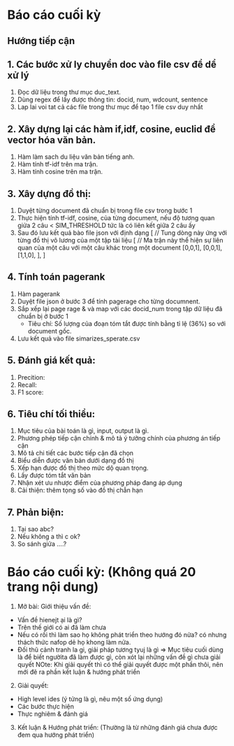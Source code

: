 # Báo cáo cuối kỳ
## Hướng tiếp cận

## 1. Các bước xử ly chuyển doc vào file csv để dể xử lý
1. Đọc dữ liệu trong thư mục duc_text.
2. Dùng regex để lấy được thông tin: docid, num, wdcount, sentence
3. Lap lai voi tat cả các file trong thư mục để tạo 1 file csv duy nhất

## 2. Xây dựng lại các hàm if,idf, cosine, euclid để vector hóa văn bản.
1. Hàm làm sach du liệu văn bản tiếng anh.
2. Hàm tính tf-idf trên ma trận.
3. Hàm tính cosine trên ma trận.

## 3. Xây dựng đồ thị:
1. Duyệt từng document đã chuẩn bị trong file csv trong bước 1
2. Thực hiện tính tf-idf, cosine, của từng document, nếu độ tương quan giửa 2 câu < SIM_THRESHOLD tức là có liên kết giữa 2 câu ấy
3. Sau đó lưu kết quả bào file json với định dạng
  [
    // Tung dòng này ứng với từng đồ thị vô lương của một tập tài liệu
    [
      // Ma trận này thể hiện sự liên quan của một câu với một câu khác trong một document
      [0,0,1],
      [0,0,1],
      [1,1,0],
    ],
  ]

## 4. Tính toán pagerank
1. Hàm pagerank
2. Duyệt file json ở bước 3 để tính pagerage cho từng documnent.
3. Sắp xếp lại page rage & và map với các docid_num trong tập dữ liệu đã chuẩn bị ở bước 1
   - Tiêu chí: Số lượng của đoạn tóm tắt được tính bằng tỉ lệ (36%) so với document gốc.
4. Lưu kết quả vào file simarizes_sperate.csv

## 5. Đánh giá kết quả:
1. Precition:
2. Recall:
3. F1 score:

## 6. Tiêu chí tối thiểu:
1. Mục tiêu của bài toán là gì, input, output là gì.
2. Phương phép tiếp cận chính & mô tả ý tưởng chính của phương án tiếp cận
3. Mô tả chi tiết các bước tiếp cận đã chọn
4. Biểu diễn được văn bản dưới dạng đồ thị
5. Xếp hạn được đồ thị theo mức dộ quan trọng.
6. Lấy được tóm tắt văn bản
7. Nhận xét ưu nhược điểm của phương pháp đang áp dụng
8. Cải thiện: thêm tọng số vào đồ thị chẳn hạn
## 7. Phản biện:

1. Tại sao abc?
2. Nếu không a thì c ok?
3. So sánh giửa ....?


# Báo cáo cuối kỳ: (Không quá 20 trang nội dung)
1. Mở bài: Giới thiệu vấn đề: 
  + Vấn đề hienejt ại là gì?
  + Trên thế giới có ai đã làm chưa
  + Nếu có rồi thì làm sao họ không phát triển theo hướng đó nửa? có nhưng thách thức nafop dẻ họ khong làm nửa.
  + Đối thũ cảnh tranh la gi, giải pháp tương tyuj là gì
  => Mục tiêu cuối dùng là để biết ngườita đã làm được gì, còn xót lại những vấn đề gì chưa giải quyết
  NOte: Khi giải quyết thì có thể giải quyết được một phần thôi, nên mới đẽ ra phần kết luận & hướng phát triển
2. Giải quyết:
  + High level ides (ý tửng là gì, nêu một số ứng dụng)
  + Các bước thực hiện
  + Thực nghiêm & đánh giá
3. Kết luận & Hướng phát triển: (Thường là từ những đánh giá chưa được đem qua hướng phát triển)